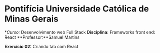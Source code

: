 # Pontifícia Universidade Católica de Minas Gerais
 **Curso:* Desenvolvimento web Full Stack
 **Disciplina:** Frameworks front end: React
 **Professor:**Samuel Martins
 
 **Exercício 02:**  Criando tab com React
